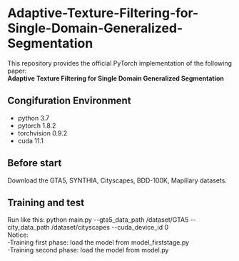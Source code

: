 # Adaptive-Texture-Filtering-for-Single-Domain-Generalized-Segmentation
This repository provides the official PyTorch implementation of the following paper:  
**Adaptive Texture Filtering for Single Domain Generalized Segmentation**

## Congifuration Environment
- python 3.7
- pytorch 1.8.2
- torchvision 0.9.2
- cuda 11.1

## Before start
Download the GTA5, SYNTHIA, Cityscapes, BDD-100K, Mapillary datasets.

## Training and test
Run like this: python main.py --gta5_data_path /dataset/GTA5 --city_data_path /dataset/cityscapes --cuda_device_id 0  
Notice:   
-Training first phase: load the model from model_firststage.py  
-Training second phase: load the model from model.py  
